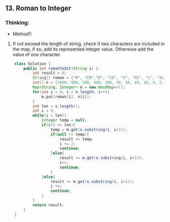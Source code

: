 ## 13. Roman to Integer
### Thinking:
* Method1: 
1. If not exceed the length of string, check if two characters are included in the map, if so, add its represented integer value. Otherwise add the value of one character.
```Java
	class Solution {
	    public int romanToInt(String s) {
	        int result = 0;
	        String[] roman = {"M", "CM","D", "CD", "C", "XC", "L", "XL", "X", "IX", "V", "IV", "I"};
		    int[] n = {1000, 900, 500, 400, 100, 90, 50, 40, 10, 9, 5, 4, 1};
	        Map<String, Integer> m = new HashMap<>();
	        for(int i = 0; i < n.length; i++){
	            m.put(roman[i], n[i]);
	        }
	        int len = s.length();
	        int i = 0;
	        while(i < len){
	            Integer temp = null;
	            if(i+2 <= len){
	                temp = m.get(s.substring(i, i+2));
	                if(null != temp){
	                    result += temp;
	                    i += 2;
	                    continue;
	                }else{
	                    result += m.get(s.substring(i, i+1));
	                    i++;
	                    continue;
	                }
	            }else{
	                result += m.get(s.substring(i, i+1));
	                i ++;
	                continue;
	            }
	        }
	        return result;
	    }
	}
```